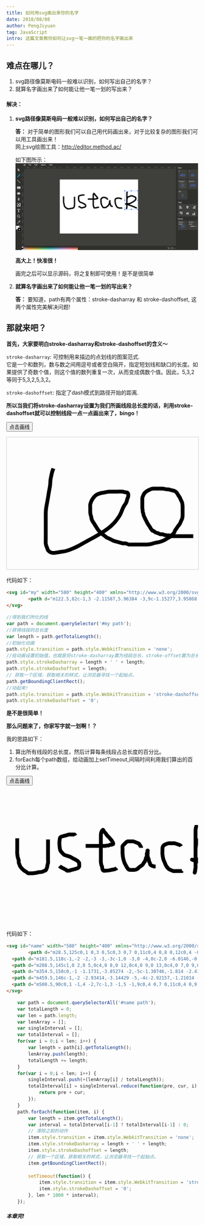 ```yaml
---
title: 如何用svg画出来你的名字
date: 2018/08/08
author: PengJiyuan
tag: JavaScript
intro: 这篇文章教你如何让svg一笔一画的把你的名字画出来
---
```


## 难点在哪儿？

1. svg路径像莫斯电码一般难以识别，如何写出自己的名字？
2. 就算名字画出来了如何能让他一笔一划的写出来？

#### 解决：
1. __svg路径像莫斯电码一般难以识别，如何写出自己的名字？__     

   __答：__ 对于简单的图形我们可以自己用代码画出来，对于比较复杂的图形我们可以用工具画出来！    
   网上svg绘图工具：http://editor.method.ac/    

   如下图所示：    
   ![svg editor](/static/images/blogs/let_svg_draw_your_name/svg_editor.png)    

   __高大上！快准很！__    

   画完之后可以显示源码，将之复制即可使用！是不是很简单

2. __就算名字画出来了如何能让他一笔一划的写出来？__     

   __答：__ 要知道，path有两个属性：stroke-dasharray 和 stroke-dashoffset, 这两个属性完美解决问题!

## 那就来吧？

   __首先，大家要明白stroke-dasharray和stroke-dashoffset的含义～__    

   `stroke-dasharray`: 可控制用来描边的点划线的图案范式.    
   它是一个<length>和<percentage>数列，数与数之间用逗号或者空白隔开，指定短划线和缺口的长度。如果提供了奇数个值，则这个值的数列重复一次，从而变成偶数个值。因此，5,3,2等同于5,3,2,5,3,2。    

   `stroke-dashoffset`: 指定了dash模式到路径开始的距离.    


__所以当我们将stroke-dasharray设置为我们所画线段总长度的话，利用stroke-dashoffset就可以控制线段一点一点画出来了，bingo！__

<button id="button1" type="button" class="btn btn-primary" onclick="move()">点击画线</button>

<svg id="my" width="580" height="400" style="border: 1px solid #ccc" xmlns="http://www.w3.org/2000/svg">
	    <path d="m122.5,82c-1,3 -2.11587,5.96384 -3,9c-1.15277,3.95868 -2.09544,8.97734 -3,13c-1.11866,4.97479 -2,10 -2,15c0,8 -2.53873,17.897 -4,27c-1.59288,9.92284 -3,19 -5,29c-2,10 -3,17 -3,25c0,8 0,17 0,25c0,8 0,16 0,23c0,6 0,12 0,18c0,6 -0.32037,11.02582 0,13c0.50654,3.12143 0.5695,4.133 2,8c0.77579,2.09717 1.48626,2.82376 2,5c0.22975,0.97324 0.69255,3.186 2,5c0.8269,1.14728 2,2 3,3c1,1 2.07844,1.78986 5,3c2.06586,0.85571 4,1 7,1c4,0 8.98453,-1.08075 14,-2c5.98309,-1.09662 12.12476,-1.42471 18,-3c8.25252,-2.21268 12.92033,-4.16797 17,-6c4.91257,-2.20605 9.88855,-4.19409 15,-7c5.88045,-3.22806 12.19801,-6.63297 18,-10c6.23695,-3.61945 14.19885,-7.62485 22,-12c8.22827,-4.61472 16.07437,-8.88293 24,-14c6.05817,-3.91136 11.83127,-8.22054 17,-12c5.82092,-4.25638 10,-9 14,-13c5,-5 9,-11 13,-17c4,-6 5.82462,-11.06134 8,-17c1.85226,-5.05659 3.3851,-8.37201 6,-12c1.65381,-2.29454 3.54135,-4.70267 5,-8c1.66803,-3.77065 1.78986,-7.07843 3,-10c0.85571,-2.06586 2,-5 2,-6c0,-2 0,-3 0,-4c0,-1 0.30746,-2.186 -1,-4c-0.8269,-1.14726 -3,-2 -4,-2c-3,0 -6.87857,-1.49345 -10,-2c-3.94836,-0.64073 -9,0 -14,0c-5,0 -10,0 -14,0c-5,0 -9.07181,-0.30876 -14,1c-3.05634,0.81166 -6.01364,1.67007 -10,2c-6.06204,0.50171 -12,3 -16,5c-2,1 -4,3 -5,4c-2,2 -3.34619,3.70546 -5,6c-1.30745,1.814 -3.14429,4.93414 -4,7c-1.21014,2.92157 -2.49345,5.87856 -3,9c-0.32036,1.97418 0,5 0,9c0,4 0,8 0,11c0,3 1,7 2,10c1,3 0.84723,5.04132 2,9c0.88414,3.03616 3,6 5,9c2,3 3.33749,5.31001 5,8c1.487,2.40601 3.19028,4.88152 5,8c1.12234,1.93399 3,4 5,6c2,2 3.41885,4.41885 5,6c1.58115,1.58115 4.186,2.69255 6,4c1.14726,0.8269 2.186,1.69254 4,3c2.29453,1.65381 3.69345,3.4588 5,4c0.92389,0.38269 3,1 5,2c2,1 4.06601,1.87766 6,3c3.11847,1.80972 5.96384,3.11588 9,4c3.95868,1.15277 7.04132,1.84723 11,3c3.03616,0.88412 6.90778,2.49622 11,3c0.99249,0.12219 4.03873,-0.48056 7,0c3.12143,0.50653 5.87857,2.49347 9,3c1.97418,0.32037 5,0 9,0c4,0 8,0 12,0c4,0 7,0 11,0c3,0 6,0 9,0c2,0 4,0 6,0c3,0 7.01498,-0.75565 9,-1c4.09222,-0.50378 7,-2 11,-3c4,-1 8.01498,-1.75565 10,-2c4.09222,-0.50378 7,-2 10,-3c3,-1 5.06601,-1.87766 7,-3c3.11847,-1.80972 4.76108,-3.41589 8,-5c2.84073,-1.38934 5.186,-2.69254 7,-4c2.29453,-1.65381 3.69254,-3.186 5,-5c0.8269,-1.14726 2.41885,-2.41885 4,-4c1.58115,-1.58115 1.83981,-3.01291 2,-4c0.50653,-3.12144 2.34619,-4.70546 4,-7c1.30746,-1.814 2.87766,-4.06601 4,-6c1.80972,-3.11848 4.41589,-4.76108 6,-8c1.38934,-2.84073 2,-5 3,-7c1,-2 2.48627,-4.82375 3,-7c0.22977,-0.97325 1,-5 1,-7c0,-3 0,-5 0,-8c0,-3 0,-6 0,-8c0,-2 0,-5 0,-8c0,-3 -0.67963,-7.02582 -1,-9c-0.50653,-3.12144 -2,-5 -3,-7c-1,-2 -2,-5 -3,-7c-1,-2 -2.34619,-3.70546 -4,-6c-1.30746,-1.814 -1.69254,-3.186 -3,-5c-0.8269,-1.14726 -2,-3 -3,-4c-1,-1 -2.93414,-2.14429 -5,-3c-2.92157,-1.21014 -5.07843,-0.78986 -8,-2c-2.06586,-0.85571 -3.90778,-1.49623 -8,-2c-1.98502,-0.24437 -5.04132,0.15277 -9,-1c-3.03616,-0.88414 -5,-1 -9,-1c-3,0 -5,0 -8,0c-3,0 -5,0 -8,0c-2,0 -4,0 -5,0c-2,0 -5.07843,0.78986 -8,2c-2.06586,0.85571 -4,2 -6,3c-2,1 -4,2 -5,3c-2,2 -3.34619,2.70546 -5,5c-1.30746,1.814 -2,4 -3,6c-1,2 -2,5 -2,6c0,2 0,4 0,6c0,2 0,4 0,7c0,2 0,4 0,6c0,3 0,5 0,7c0,2 1,5 1,6c0,2 -0.66251,4.31001 1,7c0.7435,1.203 0.67963,2.02582 1,4c0.50653,3.12144 1,4 2,6c1,2 1.77023,3.02675 2,4c0.51373,2.17625 2,4 3,6c1,2 2,4 3,6c1,2 2.1731,3.85274 3,5c1.30746,1.814 2.34619,3.70546 4,6c1.30746,1.814 1.69254,3.186 3,5c0.8269,1.14726 1.69254,2.186 3,4c0.8269,1.14726 2.02676,0.77025 3,1c2.17624,0.51375 2.85272,2.1731 4,3c1.814,1.30745 3.02676,1.77025 4,2c2.17624,0.51375 4,1 6,2c2,1 4,2 5,2c1,0 2,0 3,0c1,0 2.02676,-0.22975 3,0c2.17624,0.51375 3,2 4,2c1,0 2,0 3,0c1,0 1.82376,0.48627 4,1c0.97324,0.22977 2,0 3,0c1,0 2,0 3,0c1,0 1.69345,1.4588 3,2c0.92389,0.38269 2,0 3,0c2,0 4,0 6,0c2,0 4,0 6,0c2,0 3,0 4,0c1,0 2,0 3,0c1,0 2,0 3,0c1,0 2,0 3,0c1,0 2,0 3,0c1,0 2,0 3,0c1,0 2,0 3,0c1,0 2,0 3,0c1,0 2,0 3,0c1,0 2,0 4,0c1,0 3,0 4,0c2,0 3,0 4,0c1,0 2,0 3,0l1,0l1,0" id="svg_3" fill-opacity="null" stroke-width="10" stroke="#000000" fill="none"/>
</svg>

<script>
  function move() {
    //得到我们所化的线
    var path = document.querySelector('#my path');
    //获得线段的总长度
    var length = path.getTotalLength();
    //初始化动画
    path.style.transition = path.style.WebkitTransition = 'none';
    //给动画设置初始值，也就是将stroke-dasharray置为线段总长，stroke-offset置为总长
    path.style.strokeDasharray = length + ' ' + length;
    path.style.strokeDashoffset = length;
    // 获取一个区域，获取相关的样式，让浏览器寻找一个起始点。
    path.getBoundingClientRect();
    //动起来!
    path.style.transition = path.style.WebkitTransition = 'stroke-dashoffset 2s ease-in-out';
    path.style.strokeDashoffset = '0';
  }
</script>

代码如下：    

```html
<svg id="my" width="580" height="400" xmlns="http://www.w3.org/2000/svg">
	    <path d="m122.5,82c-1,3 -2.11587,5.96384 -3,9c-1.15277,3.95868 -2.09544,8.97734 -3,13c-1.11866,4.97479 -2,10 -2,15c0,8 -2.53873,17.897 -4,27c-1.59288,9.92284 -3,19 -5,29c-2,10 -3,17 -3,25c0,8 0,17 0,25c0,8 0,16 0,23c0,6 0,12 0,18c0,6 -0.32037,11.02582 0,13c0.50654,3.12143 0.5695,4.133 2,8c0.77579,2.09717 1.48626,2.82376 2,5c0.22975,0.97324 0.69255,3.186 2,5c0.8269,1.14728 2,2 3,3c1,1 2.07844,1.78986 5,3c2.06586,0.85571 4,1 7,1c4,0 8.98453,-1.08075 14,-2c5.98309,-1.09662 12.12476,-1.42471 18,-3c8.25252,-2.21268 12.92033,-4.16797 17,-6c4.91257,-2.20605 9.88855,-4.19409 15,-7c5.88045,-3.22806 12.19801,-6.63297 18,-10c6.23695,-3.61945 14.19885,-7.62485 22,-12c8.22827,-4.61472 16.07437,-8.88293 24,-14c6.05817,-3.91136 11.83127,-8.22054 17,-12c5.82092,-4.25638 10,-9 14,-13c5,-5 9,-11 13,-17c4,-6 5.82462,-11.06134 8,-17c1.85226,-5.05659 3.3851,-8.37201 6,-12c1.65381,-2.29454 3.54135,-4.70267 5,-8c1.66803,-3.77065 1.78986,-7.07843 3,-10c0.85571,-2.06586 2,-5 2,-6c0,-2 0,-3 0,-4c0,-1 0.30746,-2.186 -1,-4c-0.8269,-1.14726 -3,-2 -4,-2c-3,0 -6.87857,-1.49345 -10,-2c-3.94836,-0.64073 -9,0 -14,0c-5,0 -10,0 -14,0c-5,0 -9.07181,-0.30876 -14,1c-3.05634,0.81166 -6.01364,1.67007 -10,2c-6.06204,0.50171 -12,3 -16,5c-2,1 -4,3 -5,4c-2,2 -3.34619,3.70546 -5,6c-1.30745,1.814 -3.14429,4.93414 -4,7c-1.21014,2.92157 -2.49345,5.87856 -3,9c-0.32036,1.97418 0,5 0,9c0,4 0,8 0,11c0,3 1,7 2,10c1,3 0.84723,5.04132 2,9c0.88414,3.03616 3,6 5,9c2,3 3.33749,5.31001 5,8c1.487,2.40601 3.19028,4.88152 5,8c1.12234,1.93399 3,4 5,6c2,2 3.41885,4.41885 5,6c1.58115,1.58115 4.186,2.69255 6,4c1.14726,0.8269 2.186,1.69254 4,3c2.29453,1.65381 3.69345,3.4588 5,4c0.92389,0.38269 3,1 5,2c2,1 4.06601,1.87766 6,3c3.11847,1.80972 5.96384,3.11588 9,4c3.95868,1.15277 7.04132,1.84723 11,3c3.03616,0.88412 6.90778,2.49622 11,3c0.99249,0.12219 4.03873,-0.48056 7,0c3.12143,0.50653 5.87857,2.49347 9,3c1.97418,0.32037 5,0 9,0c4,0 8,0 12,0c4,0 7,0 11,0c3,0 6,0 9,0c2,0 4,0 6,0c3,0 7.01498,-0.75565 9,-1c4.09222,-0.50378 7,-2 11,-3c4,-1 8.01498,-1.75565 10,-2c4.09222,-0.50378 7,-2 10,-3c3,-1 5.06601,-1.87766 7,-3c3.11847,-1.80972 4.76108,-3.41589 8,-5c2.84073,-1.38934 5.186,-2.69254 7,-4c2.29453,-1.65381 3.69254,-3.186 5,-5c0.8269,-1.14726 2.41885,-2.41885 4,-4c1.58115,-1.58115 1.83981,-3.01291 2,-4c0.50653,-3.12144 2.34619,-4.70546 4,-7c1.30746,-1.814 2.87766,-4.06601 4,-6c1.80972,-3.11848 4.41589,-4.76108 6,-8c1.38934,-2.84073 2,-5 3,-7c1,-2 2.48627,-4.82375 3,-7c0.22977,-0.97325 1,-5 1,-7c0,-3 0,-5 0,-8c0,-3 0,-6 0,-8c0,-2 0,-5 0,-8c0,-3 -0.67963,-7.02582 -1,-9c-0.50653,-3.12144 -2,-5 -3,-7c-1,-2 -2,-5 -3,-7c-1,-2 -2.34619,-3.70546 -4,-6c-1.30746,-1.814 -1.69254,-3.186 -3,-5c-0.8269,-1.14726 -2,-3 -3,-4c-1,-1 -2.93414,-2.14429 -5,-3c-2.92157,-1.21014 -5.07843,-0.78986 -8,-2c-2.06586,-0.85571 -3.90778,-1.49623 -8,-2c-1.98502,-0.24437 -5.04132,0.15277 -9,-1c-3.03616,-0.88414 -5,-1 -9,-1c-3,0 -5,0 -8,0c-3,0 -5,0 -8,0c-2,0 -4,0 -5,0c-2,0 -5.07843,0.78986 -8,2c-2.06586,0.85571 -4,2 -6,3c-2,1 -4,2 -5,3c-2,2 -3.34619,2.70546 -5,5c-1.30746,1.814 -2,4 -3,6c-1,2 -2,5 -2,6c0,2 0,4 0,6c0,2 0,4 0,7c0,2 0,4 0,6c0,3 0,5 0,7c0,2 1,5 1,6c0,2 -0.66251,4.31001 1,7c0.7435,1.203 0.67963,2.02582 1,4c0.50653,3.12144 1,4 2,6c1,2 1.77023,3.02675 2,4c0.51373,2.17625 2,4 3,6c1,2 2,4 3,6c1,2 2.1731,3.85274 3,5c1.30746,1.814 2.34619,3.70546 4,6c1.30746,1.814 1.69254,3.186 3,5c0.8269,1.14726 1.69254,2.186 3,4c0.8269,1.14726 2.02676,0.77025 3,1c2.17624,0.51375 2.85272,2.1731 4,3c1.814,1.30745 3.02676,1.77025 4,2c2.17624,0.51375 4,1 6,2c2,1 4,2 5,2c1,0 2,0 3,0c1,0 2.02676,-0.22975 3,0c2.17624,0.51375 3,2 4,2c1,0 2,0 3,0c1,0 1.82376,0.48627 4,1c0.97324,0.22977 2,0 3,0c1,0 2,0 3,0c1,0 1.69345,1.4588 3,2c0.92389,0.38269 2,0 3,0c2,0 4,0 6,0c2,0 4,0 6,0c2,0 3,0 4,0c1,0 2,0 3,0c1,0 2,0 3,0c1,0 2,0 3,0c1,0 2,0 3,0c1,0 2,0 3,0c1,0 2,0 3,0c1,0 2,0 3,0c1,0 2,0 3,0c1,0 2,0 4,0c1,0 3,0 4,0c2,0 3,0 4,0c1,0 2,0 3,0l1,0l1,0" id="svg_3" fill-opacity="null" stroke-width="10" stroke="#000000" fill="none"/>
</svg>
```

```javascript
//得到我们所化的线
var path = document.querySelector('#my path');
//获得线段的总长度
var length = path.getTotalLength();
//初始化动画
path.style.transition = path.style.WebkitTransition = 'none';
//给动画设置初始值，也就是将stroke-dasharray置为线段总长，stroke-offset置为总长
path.style.strokeDasharray = length + ' ' + length;
path.style.strokeDashoffset = length;
// 获取一个区域，获取相关的样式，让浏览器寻找一个起始点。
path.getBoundingClientRect();
//动起来!
path.style.transition = path.style.WebkitTransition = 'stroke-dashoffset 2s ease-in-out';
path.style.strokeDashoffset = '0';
```

__是不是很简单！__    

__那么问题来了，你家写字就一划啊！？__    

我的思路如下：    

1. 算出所有线段的总长度，然后计算每条线段占总长度的百分比。
2. forEach每个path数组，给动画加上setTimeout,间隔时间利用我们算出的百分比计算。

<button id="button1" type="button" class="btn btn-primary" onclick="moveName()"> 点击画线 </button>

<svg id="name" width="580" height="400" xmlns="http://www.w3.org/2000/svg">
	    <path d="m28.5,125c0,1 0,3 0,5c0,3 0,7 0,11c0,4 0,8 0,12c0,4 -0.39415,8.01947 0,12c0.50245,5.0742 0.5695,8.133 2,12c0.77579,2.09717 1.49346,3.87856 2,7c0.16018,0.98709 -0.32037,3.02582 0,5c0.50654,3.12144 1.77025,4.02675 2,5c0.51374,2.17625 0.69255,3.186 2,5c0.8269,1.14726 1.69255,2.186 3,4c0.8269,1.14726 3,3 4,4c2,2 3,3 5,4c2,1 4,2 6,4c1,1 3,2 4,2c1,0 2,0 3,0c1,0 3,0 6,0c3,0 7.01498,-0.75563 9,-1c4.09222,-0.50377 7.01498,-1.75563 9,-2c4.09222,-0.50377 6.08025,-0.31075 9,-1c2.17625,-0.51375 3.02675,-1.77025 4,-2c2.17625,-0.51375 3.186,-0.69255 5,-2c1.14727,-0.8269 1,-2 2,-4c1,-2 2,-4 2,-6c0,-3 1.48626,-6.82375 2,-9c0.4595,-1.9465 0,-4 0,-8c0,-3 0,-7 0,-10c0,-4 0,-8 0,-11c0,-3 0,-5 0,-7c0,-3 0,-5 0,-7c0,-1 0,-3 0,-5c0,-2 0,-3 0,-4c0,-1 0,-2 0,-3c0,-1 0,-2 0,-3c0,-1 0,-2 0,-3l0,-1" id="svg_10" fill-opacity="null" stroke-width="10" stroke="#000000" fill="none"/>
  <path d="m181.5,118c-1,-2 -2,-3 -3,-3c-1,0 -3,0 -4,0c-2,0 -6.0146,-0.29562 -9,0c-5.0742,0.50245 -7.87856,2.49346 -11,3c-1.97418,0.32037 -5.82375,1.48626 -8,2c-0.97325,0.22975 -3,1 -4,2c-1,1 -2,3 -2,4c0,2 -0.49623,3.90779 -1,8c-0.24437,1.98502 0,4 0,7c0,3 0.49623,5.90779 1,10c0.12218,0.99251 0.33749,4.31001 2,7c1.487,2.40601 3,4 5,6c1,1 2.85274,3.1731 4,4c1.814,1.30745 5,2 8,3c3,1 6.15927,1.61064 9,3c3.23892,1.58411 5,3 7,4c2,1 4,2 6,3c2,1 3.186,1.69255 5,3c1.14726,0.8269 2,2 3,3c1,1 2,2 2,3c0,1 0,3 0,4c0,1 0.4595,3.0535 0,5c-0.51375,2.17625 -1.85274,3.1731 -3,4c-1.814,1.30745 -5.04132,1.84723 -9,3c-3.03616,0.88414 -5.03874,1.51945 -8,2c-3.12144,0.50655 -5,2 -6,2c-1,0 -2,0 -3,0c-1,0 -2.07613,0.38269 -3,0c-1.30656,-0.5412 -2,-2 -4,-3c-2,-1 -4.76108,-2.41589 -8,-4c-2.84073,-1.38936 -5,-3 -7,-4l-1,-1" id="svg_11" fill-opacity="null" stroke-width="10" stroke="#000000" fill="none"/>
  <path d="m208.5,145c1,0 2,0 5,0c4,0 8,0 12,0c4,0 9,0 13,0c4,0 7,0 9,0c2,0 3,0 4,0c2,0 4,0 5,0c2,0 3,0 4,0c1,0 1.82376,-0.48625 4,-1c0.97324,-0.22975 3.02676,0.22975 4,0c2.17624,-0.51375 3,-2 4,-2c1,0 2,0 3,0c1,0 3,-1 4,-1c1,0 2.21014,-1.07843 1,-4c-0.85571,-2.06586 -2.71411,-5.21167 -5,-8c-2.68979,-3.28101 -5,-6 -7,-8c-2,-2 -4.19028,-3.88152 -6,-7c-1.12234,-1.934 -3.1731,-3.85273 -4,-5c-1.30746,-1.814 -2.4588,-2.69344 -3,-4c-0.38269,-0.92388 -1,-3 -2,-2c-1,1 -2.14429,1.93414 -3,4c-1.21014,2.92156 -2,6 -2,9c0,3 0,6 0,9c0,3 0,7 0,10c0,3 0,6 0,9c0,3 0,6 0,9c0,3 0,6 0,9c0,3 0,5 0,7c0,3 0,5 0,8c0,2 0,4 0,5c0,2 -0.32036,4.02582 0,6c0.50655,3.12144 0.67964,4.02582 1,6c0.50655,3.12144 1.83981,4.01291 2,5c0.50655,3.12144 0.5405,4.0535 1,6c0.51375,2.17625 1.09789,3.82443 3,5c0.85065,0.52573 3,0 6,0c3,0 6,0 10,-1c4,-1 7.02249,-1.63345 10,-2c4.09222,-0.50377 6,-2 8,-3l1,-1" id="svg_12" fill-opacity="null" stroke-width="10" stroke="#000000" fill="none"/>
  <path d="m354.5,150c0,-1 -1.1731,-3.85274 -2,-5c-1.30746,-1.814 -2.41885,-4.41885 -4,-6c-1.58115,-1.58115 -4.93414,-2.14429 -7,-3c-2.92157,-1.21014 -5.82376,-2.48625 -8,-3c-0.97324,-0.22975 -3,0 -5,0c-2,0 -3,0 -4,0c-2,0 -4.01291,-0.16019 -5,0c-3.12143,0.50655 -4,2 -6,4c-1,1 -3,3 -4,4c-2,2 -3.48627,2.82375 -4,5c-0.4595,1.9465 0,4 0,7c0,3 0,6 0,10c0,4 0.75565,9.01498 1,11c0.50378,4.09221 1.84723,8.04132 3,12c0.88412,3.03616 2.19028,5.88152 4,9c1.12234,1.93399 2.33749,4.31001 4,7c1.487,2.40601 3,4 4,5c1,1 2,1 3,1c1,0 3,0 5,0c3,0 5,0 7,0c2,0 5.06601,-0.87766 7,-2c3.11847,-1.80972 4.70547,-4.34619 7,-6c1.814,-1.30745 4.186,-2.69255 6,-4c2.29453,-1.65381 3,-3 4,-5c1,-2 2.513,-3.59399 4,-6c1.66251,-2.68999 1.78986,-6.07843 3,-9c0.85571,-2.06586 2,-4 2,-5c0,-2 -0.4595,-4.0535 0,-6c0.51373,-2.17625 2,-4 2,-5c0,-1 1,-3 0,-3c-1,0 0,3 0,6c0,3 -0.36655,6.02248 0,9c0.50378,4.09221 2.49347,5.87856 3,9c0.16019,0.98709 0.77023,4.02675 1,5c0.51373,2.17625 2,3 2,4c0,1 0.61731,3.07613 1,4c0.5412,1.30656 2.186,1.69255 4,3c1.14728,0.8269 2,1 3,1c1,0 2,1 3,1c1,0 2,0 3,0l1,0" id="svg_13" fill-opacity="null" stroke-width="10" stroke="#000000" fill="none"/>
  <path d="m459.5,146c-1,-2 -2.93414,-3.14429 -5,-4c-2.92157,-1.21014 -6.07843,-1.78986 -9,-3c-2.06586,-0.85571 -3,-1 -5,-1c-2,0 -4,0 -6,0c-3,0 -5,0 -7,0c-2,0 -5,1 -7,2c-2,1 -4.186,1.69255 -6,3c-1.14728,0.8269 -2.4588,2.69344 -3,4c-0.38269,0.92387 -1,3 -1,4c0,1 0,3 0,6c0,3 -0.39417,6.01947 0,10c0.50244,5.0742 0.88135,7.02521 2,12c0.90457,4.02266 3,7 4,10c1,3 2,5 3,7c1,2 2.69254,4.186 4,6c0.8269,1.14726 2.1731,1.85274 3,3c1.30746,1.814 2.07843,1.78986 5,3c2.06586,0.85571 4.87857,2.49345 8,3c2.96127,0.48055 6,0 10,0c3,0 6,0 8,0c2,0 3,0 4,0l1,-1" id="svg_14" fill-opacity="null" stroke-width="10" stroke="#000000" fill="none"/>
  <path d="m500.5,90c0,1 -1,4 -2,7c-1,3 -1,5 -1,9c0,4 0,7 0,11c0,4 0,9 0,13c0,5 0,10 0,15c0,4 0,8 0,12c0,6 0,11 0,16c0,5 0,8 0,11c0,3 0,5 0,7c0,2 0,5 0,7c0,2 0.4595,3.0535 0,5c-0.51373,2.17625 -1,3 -1,4c0,2 0,3 0,4c0,1 -0.4588,1.69344 -1,3c-0.38269,0.92387 -0.32037,1.97418 0,0c0.50653,-3.12144 1.49756,-5.9258 2,-11c0.29562,-2.9854 0,-7 0,-11c0,-5 0,-9 0,-14c0,-7 0,-14 0,-21c0,-7 0.67963,-11.02582 1,-13c0.50653,-3.12144 0.78986,-4.07843 2,-7c0.85571,-2.06586 1.41885,-4.41885 3,-6c1.58115,-1.58115 3.93414,-2.14429 6,-3c2.92157,-1.21015 6,-2 9,-3c3,-1 5.87854,-3.49346 9,-4c0.98706,-0.16018 3,0 4,0c2,0 3,0 7,1c4,1 8,3 12,5c4,2 7,3 9,4c2,1 3.48627,2.82375 4,5c0.45953,1.9465 0.24438,5.01498 0,7c-0.50378,4.09221 -1.71411,7.21167 -4,10c-2.68976,3.28101 -7.06525,5.90378 -13,10c-7.07971,4.88649 -16.19159,10.87024 -26,14c-8.62683,2.75275 -18.75711,3.98692 -25,5c-0.98709,0.16019 -3,0 -4,0c-1,0 -1.69345,-0.4588 -3,-1c-0.92389,-0.38269 2.01721,0.9335 6,2c7.03235,1.8831 15.12668,4.54831 23,7c8.15765,2.54022 15,6 21,8c6,2 10.31,3.33749 13,5c1.203,0.7435 2.02673,0.77025 3,1c2.17627,0.51375 2.69342,2.4588 4,3c0.92389,0.38269 3.18604,0.69255 5,2c1.14728,0.8269 2,1 3,1l2,0l3,0" id="svg_15" fill-opacity="null" stroke-width="10" stroke="#000000" fill="none"/>
</svg>

<script>
function moveName() {
	var path = document.querySelectorAll('#name path');
	var totalLength = 0;
	var len = path.length;
	var lenArray = [];
	var singleInterval = [];
	var totalInterval = [];
	for(var i = 0;i < len; i++) {
		var length = path[i].getTotalLength();
		lenArray.push(length);
		totalLength += length;
	}
	for(var i = 0;i < len; i++) {
		singleInterval.push(+(lenArray[i] / totalLength));
		totalInterval[i] = singleInterval.reduce(function(pre, cur, i) {
			return pre + cur;
		});
	}
	path.forEach(function(item, i) {
		var length = item.getTotalLength();
		var interval = totalInterval[i-1] ? totalInterval[i-1] : 0;
		// 清除之前的动作
		item.style.transition = item.style.WebkitTransition = 'none';
		item.style.strokeDasharray = length + ' ' + length;
		item.style.strokeDashoffset = length;
		// 获取一个区域，获取相关的样式，让浏览器寻找一个起始点。
		item.getBoundingClientRect();

		setTimeout(function() {
			item.style.transition = item.style.WebkitTransition = 'stroke-dashoffset ' + len * singleInterval[i] + 's ease-in-out';
			item.style.strokeDashoffset = '0';
		}, len * 1000 * interval);
	});
}
</script>

代码如下：

```html
<svg id="name" width="580" height="400" xmlns="http://www.w3.org/2000/svg">
	    <path d="m28.5,125c0,1 0,3 0,5c0,3 0,7 0,11c0,4 0,8 0,12c0,4 -0.39415,8.01947 0,12c0.50245,5.0742 0.5695,8.133 2,12c0.77579,2.09717 1.49346,3.87856 2,7c0.16018,0.98709 -0.32037,3.02582 0,5c0.50654,3.12144 1.77025,4.02675 2,5c0.51374,2.17625 0.69255,3.186 2,5c0.8269,1.14726 1.69255,2.186 3,4c0.8269,1.14726 3,3 4,4c2,2 3,3 5,4c2,1 4,2 6,4c1,1 3,2 4,2c1,0 2,0 3,0c1,0 3,0 6,0c3,0 7.01498,-0.75563 9,-1c4.09222,-0.50377 7.01498,-1.75563 9,-2c4.09222,-0.50377 6.08025,-0.31075 9,-1c2.17625,-0.51375 3.02675,-1.77025 4,-2c2.17625,-0.51375 3.186,-0.69255 5,-2c1.14727,-0.8269 1,-2 2,-4c1,-2 2,-4 2,-6c0,-3 1.48626,-6.82375 2,-9c0.4595,-1.9465 0,-4 0,-8c0,-3 0,-7 0,-10c0,-4 0,-8 0,-11c0,-3 0,-5 0,-7c0,-3 0,-5 0,-7c0,-1 0,-3 0,-5c0,-2 0,-3 0,-4c0,-1 0,-2 0,-3c0,-1 0,-2 0,-3c0,-1 0,-2 0,-3l0,-1" id="svg_10" fill-opacity="null" stroke-width="10" stroke="#000000" fill="none"/>
  <path d="m181.5,118c-1,-2 -2,-3 -3,-3c-1,0 -3,0 -4,0c-2,0 -6.0146,-0.29562 -9,0c-5.0742,0.50245 -7.87856,2.49346 -11,3c-1.97418,0.32037 -5.82375,1.48626 -8,2c-0.97325,0.22975 -3,1 -4,2c-1,1 -2,3 -2,4c0,2 -0.49623,3.90779 -1,8c-0.24437,1.98502 0,4 0,7c0,3 0.49623,5.90779 1,10c0.12218,0.99251 0.33749,4.31001 2,7c1.487,2.40601 3,4 5,6c1,1 2.85274,3.1731 4,4c1.814,1.30745 5,2 8,3c3,1 6.15927,1.61064 9,3c3.23892,1.58411 5,3 7,4c2,1 4,2 6,3c2,1 3.186,1.69255 5,3c1.14726,0.8269 2,2 3,3c1,1 2,2 2,3c0,1 0,3 0,4c0,1 0.4595,3.0535 0,5c-0.51375,2.17625 -1.85274,3.1731 -3,4c-1.814,1.30745 -5.04132,1.84723 -9,3c-3.03616,0.88414 -5.03874,1.51945 -8,2c-3.12144,0.50655 -5,2 -6,2c-1,0 -2,0 -3,0c-1,0 -2.07613,0.38269 -3,0c-1.30656,-0.5412 -2,-2 -4,-3c-2,-1 -4.76108,-2.41589 -8,-4c-2.84073,-1.38936 -5,-3 -7,-4l-1,-1" id="svg_11" fill-opacity="null" stroke-width="10" stroke="#000000" fill="none"/>
  <path d="m208.5,145c1,0 2,0 5,0c4,0 8,0 12,0c4,0 9,0 13,0c4,0 7,0 9,0c2,0 3,0 4,0c2,0 4,0 5,0c2,0 3,0 4,0c1,0 1.82376,-0.48625 4,-1c0.97324,-0.22975 3.02676,0.22975 4,0c2.17624,-0.51375 3,-2 4,-2c1,0 2,0 3,0c1,0 3,-1 4,-1c1,0 2.21014,-1.07843 1,-4c-0.85571,-2.06586 -2.71411,-5.21167 -5,-8c-2.68979,-3.28101 -5,-6 -7,-8c-2,-2 -4.19028,-3.88152 -6,-7c-1.12234,-1.934 -3.1731,-3.85273 -4,-5c-1.30746,-1.814 -2.4588,-2.69344 -3,-4c-0.38269,-0.92388 -1,-3 -2,-2c-1,1 -2.14429,1.93414 -3,4c-1.21014,2.92156 -2,6 -2,9c0,3 0,6 0,9c0,3 0,7 0,10c0,3 0,6 0,9c0,3 0,6 0,9c0,3 0,6 0,9c0,3 0,5 0,7c0,3 0,5 0,8c0,2 0,4 0,5c0,2 -0.32036,4.02582 0,6c0.50655,3.12144 0.67964,4.02582 1,6c0.50655,3.12144 1.83981,4.01291 2,5c0.50655,3.12144 0.5405,4.0535 1,6c0.51375,2.17625 1.09789,3.82443 3,5c0.85065,0.52573 3,0 6,0c3,0 6,0 10,-1c4,-1 7.02249,-1.63345 10,-2c4.09222,-0.50377 6,-2 8,-3l1,-1" id="svg_12" fill-opacity="null" stroke-width="10" stroke="#000000" fill="none"/>
  <path d="m354.5,150c0,-1 -1.1731,-3.85274 -2,-5c-1.30746,-1.814 -2.41885,-4.41885 -4,-6c-1.58115,-1.58115 -4.93414,-2.14429 -7,-3c-2.92157,-1.21014 -5.82376,-2.48625 -8,-3c-0.97324,-0.22975 -3,0 -5,0c-2,0 -3,0 -4,0c-2,0 -4.01291,-0.16019 -5,0c-3.12143,0.50655 -4,2 -6,4c-1,1 -3,3 -4,4c-2,2 -3.48627,2.82375 -4,5c-0.4595,1.9465 0,4 0,7c0,3 0,6 0,10c0,4 0.75565,9.01498 1,11c0.50378,4.09221 1.84723,8.04132 3,12c0.88412,3.03616 2.19028,5.88152 4,9c1.12234,1.93399 2.33749,4.31001 4,7c1.487,2.40601 3,4 4,5c1,1 2,1 3,1c1,0 3,0 5,0c3,0 5,0 7,0c2,0 5.06601,-0.87766 7,-2c3.11847,-1.80972 4.70547,-4.34619 7,-6c1.814,-1.30745 4.186,-2.69255 6,-4c2.29453,-1.65381 3,-3 4,-5c1,-2 2.513,-3.59399 4,-6c1.66251,-2.68999 1.78986,-6.07843 3,-9c0.85571,-2.06586 2,-4 2,-5c0,-2 -0.4595,-4.0535 0,-6c0.51373,-2.17625 2,-4 2,-5c0,-1 1,-3 0,-3c-1,0 0,3 0,6c0,3 -0.36655,6.02248 0,9c0.50378,4.09221 2.49347,5.87856 3,9c0.16019,0.98709 0.77023,4.02675 1,5c0.51373,2.17625 2,3 2,4c0,1 0.61731,3.07613 1,4c0.5412,1.30656 2.186,1.69255 4,3c1.14728,0.8269 2,1 3,1c1,0 2,1 3,1c1,0 2,0 3,0l1,0" id="svg_13" fill-opacity="null" stroke-width="10" stroke="#000000" fill="none"/>
  <path d="m459.5,146c-1,-2 -2.93414,-3.14429 -5,-4c-2.92157,-1.21014 -6.07843,-1.78986 -9,-3c-2.06586,-0.85571 -3,-1 -5,-1c-2,0 -4,0 -6,0c-3,0 -5,0 -7,0c-2,0 -5,1 -7,2c-2,1 -4.186,1.69255 -6,3c-1.14728,0.8269 -2.4588,2.69344 -3,4c-0.38269,0.92387 -1,3 -1,4c0,1 0,3 0,6c0,3 -0.39417,6.01947 0,10c0.50244,5.0742 0.88135,7.02521 2,12c0.90457,4.02266 3,7 4,10c1,3 2,5 3,7c1,2 2.69254,4.186 4,6c0.8269,1.14726 2.1731,1.85274 3,3c1.30746,1.814 2.07843,1.78986 5,3c2.06586,0.85571 4.87857,2.49345 8,3c2.96127,0.48055 6,0 10,0c3,0 6,0 8,0c2,0 3,0 4,0l1,-1" id="svg_14" fill-opacity="null" stroke-width="10" stroke="#000000" fill="none"/>
  <path d="m500.5,90c0,1 -1,4 -2,7c-1,3 -1,5 -1,9c0,4 0,7 0,11c0,4 0,9 0,13c0,5 0,10 0,15c0,4 0,8 0,12c0,6 0,11 0,16c0,5 0,8 0,11c0,3 0,5 0,7c0,2 0,5 0,7c0,2 0.4595,3.0535 0,5c-0.51373,2.17625 -1,3 -1,4c0,2 0,3 0,4c0,1 -0.4588,1.69344 -1,3c-0.38269,0.92387 -0.32037,1.97418 0,0c0.50653,-3.12144 1.49756,-5.9258 2,-11c0.29562,-2.9854 0,-7 0,-11c0,-5 0,-9 0,-14c0,-7 0,-14 0,-21c0,-7 0.67963,-11.02582 1,-13c0.50653,-3.12144 0.78986,-4.07843 2,-7c0.85571,-2.06586 1.41885,-4.41885 3,-6c1.58115,-1.58115 3.93414,-2.14429 6,-3c2.92157,-1.21015 6,-2 9,-3c3,-1 5.87854,-3.49346 9,-4c0.98706,-0.16018 3,0 4,0c2,0 3,0 7,1c4,1 8,3 12,5c4,2 7,3 9,4c2,1 3.48627,2.82375 4,5c0.45953,1.9465 0.24438,5.01498 0,7c-0.50378,4.09221 -1.71411,7.21167 -4,10c-2.68976,3.28101 -7.06525,5.90378 -13,10c-7.07971,4.88649 -16.19159,10.87024 -26,14c-8.62683,2.75275 -18.75711,3.98692 -25,5c-0.98709,0.16019 -3,0 -4,0c-1,0 -1.69345,-0.4588 -3,-1c-0.92389,-0.38269 2.01721,0.9335 6,2c7.03235,1.8831 15.12668,4.54831 23,7c8.15765,2.54022 15,6 21,8c6,2 10.31,3.33749 13,5c1.203,0.7435 2.02673,0.77025 3,1c2.17627,0.51375 2.69342,2.4588 4,3c0.92389,0.38269 3.18604,0.69255 5,2c1.14728,0.8269 2,1 3,1l2,0l3,0" id="svg_15" fill-opacity="null" stroke-width="10" stroke="#000000" fill="none"/>
</svg>
```

```javascript
	var path = document.querySelectorAll('#name path');
	var totalLength = 0;
	var len = path.length;
	var lenArray = [];
	var singleInterval = [];
	var totalInterval = [];
	for(var i = 0;i < len; i++) {
		var length = path[i].getTotalLength();
		lenArray.push(length);
		totalLength += length;
	}
	for(var i = 0;i < len; i++) {
		singleInterval.push(+(lenArray[i] / totalLength));
		totalInterval[i] = singleInterval.reduce(function(pre, cur, i) {
			return pre + cur;
		});
	}
	path.forEach(function(item, i) {
		var length = item.getTotalLength();
		var interval = totalInterval[i-1] ? totalInterval[i-1] : 0;
		// 清除之前的动作
		item.style.transition = item.style.WebkitTransition = 'none';
		item.style.strokeDasharray = length + ' ' + length;
		item.style.strokeDashoffset = length;
		// 获取一个区域，获取相关的样式，让浏览器寻找一个起始点。
		item.getBoundingClientRect();

		setTimeout(function() {
			item.style.transition = item.style.WebkitTransition = 'stroke-dashoffset ' + len * singleInterval[i] + 's ease-in-out';
			item.style.strokeDashoffset = '0';
		}, len * 1000 * interval);
	});
```

##### 本章完!
